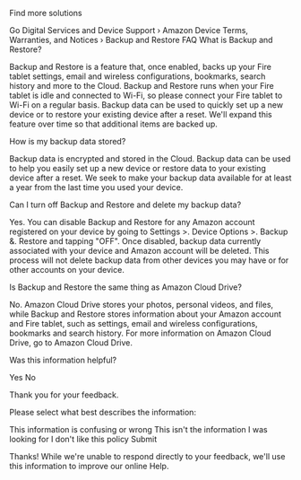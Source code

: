 Find more solutions

Go Digital Services and Device Support › Amazon Device Terms, Warranties, and Notices › Backup and Restore FAQ What is Backup and Restore?

Backup and Restore is a feature that, once enabled, backs up your Fire tablet settings, email and wireless configurations, bookmarks, search history and more to the Cloud. Backup and Restore runs when your Fire tablet is idle and connected to Wi-Fi, so please connect your Fire tablet to Wi-Fi on a regular basis. Backup data can be used to quickly set up a new device or to restore your existing device after a reset. We'll expand this feature over time so that additional items are backed up.

How is my backup data stored?

Backup data is encrypted and stored in the Cloud. Backup data can be used to help you easily set up a new device or restore data to your existing device after a reset. We seek to make your backup data available for at least a year from the last time you used your device.

Can I turn off Backup and Restore and delete my backup data?

Yes. You can disable Backup and Restore for any Amazon account registered on your device by going to Settings >. Device Options >. Backup &. Restore and tapping "OFF". Once disabled, backup data currently associated with your device and Amazon account will be deleted. This process will not delete backup data from other devices you may have or for other accounts on your device.

Is Backup and Restore the same thing as Amazon Cloud Drive?

No. Amazon Cloud Drive stores your photos, personal videos, and files, while Backup and Restore stores information about your Amazon account and Fire tablet, such as settings, email and wireless configurations, bookmarks and search history. For more information on Amazon Cloud Drive, go to Amazon Cloud Drive.

Was this information helpful?

Yes No

Thank you for your feedback.

Please select what best describes the information:

This information is confusing or wrong This isn't the information I was looking for I don't like this policy Submit

Thanks! While we're unable to respond directly to your feedback, we'll use this information to improve our online Help.